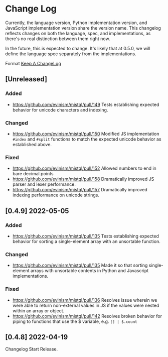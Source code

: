 # Change Log

Currently, the language version, Python implementation version, and JavaScript implementation version share the version name. This changelog reflects changes on both the language, spec, and implementations, as there's no real distinction between them right now. 

In the future, this is expected to change. It's likely that at 0.5.0, we will define the language spec separately from the implementations.

Format [Keep A ChangeLog](https://keepachangelog.com/en/1.0.0/)

## [Unreleased]

### Added
- https://github.com/evinism/mistql/pull/149 Tests establishing expected behavior for unicode characters and indexing.

### Changed
- https://github.com/evinism/mistql/pull/150 Modified JS implementation `#index` and `#split` functions to match the expected unicode behavior as established above.

### Fixed
- https://github.com/evinism/mistql/pull/152 Allowed numbers to end in bare decimal points
- https://github.com/evinism/mistql/pull/158 Dramatically improved JS parser and lexer performance.
- https://github.com/evinism/mistql/pull/157 Dramatically improved indexing performance on unicode strings.

## [0.4.9] 2022-05-05

### Added
- https://github.com/evinism/mistql/pull/135 Tests establishing expected behavior for sorting a single-element array with an unsortable function.

### Changed
- https://github.com/evinism/mistql/pull/135 Made it so that sorting single-element arrays with unsortable contents in Python and Javascript implementations.

### Fixed
- https://github.com/evinism/mistql/pull/136 Resolves issue wherein we were able to return non-external values in JS if the values were nested within an array or object.
- https://github.com/evinism/mistql/pull/142 Resolves broken behavior for piping to functions that use the $ variable, e.g. `[] | $.count`

## [0.4.8] 2022-04-19

Changelog Start Release.

